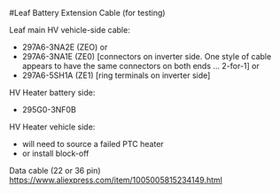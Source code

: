 #Leaf Battery Extension Cable (for testing)

Leaf main HV vehicle-side cable:
- 297A6-3NA2E (ZEO)
or
- 297A6-3NA1E (ZE0)
      [connectors on inverter side. One style of cable appears to have the same connectors on both ends ... 2-for-1]
or 
- 297A6-5SH1A (ZE1) [ring terminals on inverter side]

HV Heater battery side:
- 295G0-3NF0B

HV Heater vehicle side:
- will need to source a failed PTC heater
- or install block-off

Data cable (22 or 36 pin)
https://www.aliexpress.com/item/1005005815234149.html
